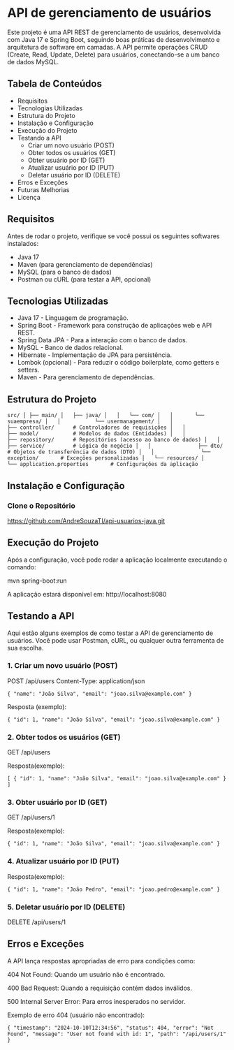 # **API de gerenciamento de usuários**


Este projeto é uma API REST de gerenciamento de usuários, desenvolvida com Java 17 e Spring Boot, seguindo boas práticas de desenvolvimento e arquitetura de software em camadas. A API permite operações CRUD (Create, Read, Update, Delete) para usuários, conectando-se a um banco de dados MySQL.

## **Tabela de Conteúdos**

* Requisitos
* Tecnologias Utilizadas
* Estrutura do Projeto
* Instalação e Configuração
* Execução do Projeto
* Testando a API
  * Criar um novo usuário (POST)
  * Obter todos os usuários (GET)
  * Obter usuário por ID (GET)
  * Atualizar usuário por ID (PUT)
  * Deletar usuário por ID (DELETE)
* Erros e Exceções
* Futuras Melhorias
* Licença

## **Requisitos**

Antes de rodar o projeto, verifique se você possui os seguintes softwares instalados:

* Java 17
* Maven (para gerenciamento de dependências)
* MySQL (para o banco de dados)
* Postman ou cURL (para testar a API, opcional)

## **Tecnologias Utilizadas**

* Java 17 - Linguagem de programação.
* Spring Boot - Framework para construção de aplicações web e API REST.
* Spring Data JPA - Para a interação com o banco de dados.
* MySQL - Banco de dados relacional.
* Hibernate - Implementação de JPA para persistência.
* Lombok (opcional) - Para reduzir o código boilerplate, como getters e setters.
* Maven - Para gerenciamento de dependências.

## **Estrutura do Projeto**

`src/
│
├── main/
│   ├── java/
│   │   └── com/
│   │       └── suaempresa/
│   │           └── usermanagement/
│   │               ├── controller/      # Controladores de requisições
│   │               ├── model/           # Modelos de dados (Entidades)
│   │               ├── repository/      # Repositórios (acesso ao banco de dados)
│   │               ├── service/         # Lógica de negócio
│   │               ├── dto/             # Objetos de transferência de dados (DTO)
│   │               └── exception/       # Exceções personalizadas
│   └── resources/
│       └── application.properties       # Configurações da aplicação`

## **Instalação e Configuração**

### Clone o Repositório

https://github.com/AndreSouzaTI/api-usuarios-java.git

## **Execução do Projeto**

Após a configuração, você pode rodar a aplicação localmente executando o comando:

mvn spring-boot:run

A aplicação estará disponível em: http://localhost:8080

## **Testando a API**

Aqui estão alguns exemplos de como testar a API de gerenciamento de usuários. Você pode usar Postman, cURL, ou qualquer outra ferramenta de sua escolha.

### **1. Criar um novo usuário (POST)**

POST /api/users
Content-Type: application/json

`{
"name": "João Silva",
"email": "joao.silva@example.com"
}`

Resposta (exemplo):

`{
"id": 1,
"name": "João Silva",
"email": "joao.silva@example.com"
}`

### **2. Obter todos os usuários (GET)**

GET /api/users

Resposta(exemplo):

`[
{
"id": 1,
"name": "João Silva",
"email": "joao.silva@example.com"
}
]`

### **3. Obter usuário por ID (GET)**

GET /api/users/1

Resposta(exemplo):

`{
"id": 1,
"name": "João Silva",
"email": "joao.silva@example.com"
}`

### **4. Atualizar usuário por ID (PUT)**

Resposta(exemplo):

`{
"id": 1,
"name": "João Pedro",
"email": "joao.pedro@example.com"
}`

### **5. Deletar usuário por ID (DELETE)**

DELETE /api/users/1

## **Erros e Exceções**

A API lança respostas apropriadas de erro para condições como:

404 Not Found: Quando um usuário não é encontrado.

400 Bad Request: Quando a requisição contém dados inválidos.

500 Internal Server Error: Para erros inesperados no servidor.

Exemplo de erro 404 (usuário não encontrado):

`{
"timestamp": "2024-10-10T12:34:56",
"status": 404,
"error": "Not Found",
"message": "User not found with id: 1",
"path": "/api/users/1"
}`



